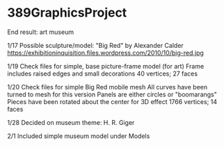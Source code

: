 # 389GraphicsProject
End result: art museum

1/17
Possible sculpture/model: "Big Red" by Alexander Calder
  https://exhibitioninquisition.files.wordpress.com/2010/10/big-red.jpg

1/19
Check files for simple, base picture-frame model (for art)
  Frame includes raised edges and small decorations
  40 vertices; 27 faces

1/20
Check files for simple Big Red mobile mesh
  All curves have been turned to mesh for this version
  Panels are either circles or "boomarangs"
  Pieces have been rotated about the center for 3D effect
  1766 vertices; 14 faces

1/28
Decided on museum theme: H. R. Giger

2/1
Included simple museum model under Models
